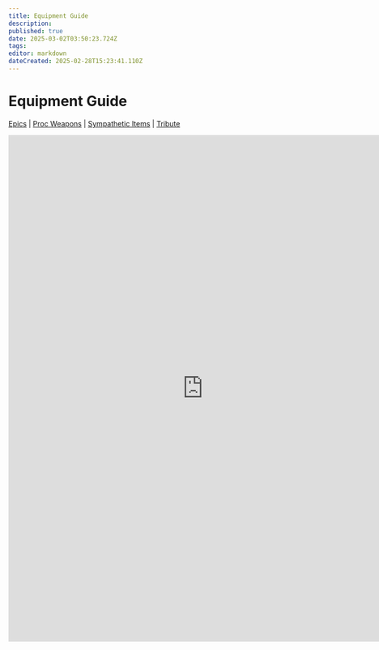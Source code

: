```yaml
---
title: Equipment Guide
description: 
published: true
date: 2025-03-02T03:50:23.724Z
tags: 
editor: markdown
dateCreated: 2025-02-28T15:23:41.110Z
---
```


# Equipment Guide

[Epics](/equipment-guide/epics/_indexen) | [Proc Weapons](/equipment-guide/procs/_indexen) | [Sympathetic Items](/equipment-guide/symp-items) | [Tribute](/equipment-guide/tribute)

<iframe 
  src="https://www.thjdi.cc/items" 
  width="600" 
  height="1000" 
  style="width: 768px; border: none; overflow: auto;"
  scrolling="auto">
</iframe>

